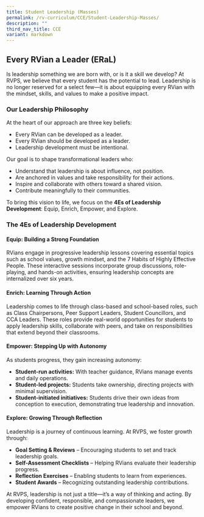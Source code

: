 ```yaml
---
title: Student Leadership (Masses)
permalink: /rv-curriculum/CCE/Student-Leadership-Masses/
description: ""
third_nav_title: CCE
variant: markdown
---
```


<h2>Every RVian a Leader (ERaL)</h2>

<p>Is leadership something we are born with, or is it a skill we develop? At RVPS, we believe that every student has the potential to lead. Leadership is no longer reserved for a select few—it is about equipping every RVian with the mindset, skills, and values to make a positive impact.</p>


<h3>Our Leadership Philosophy</h3>
<p>At the heart of our approach are three key beliefs:</p>
<ul>
  <li>Every RVian can be developed as a leader.</li>
  <li>Every RVian should be developed as a leader.</li>
  <li>Leadership development must be intentional.</li>
</ul>

<p>Our goal is to shape transformational leaders who:</p>
<ul>
  <li>Understand that leadership is about influence, not position.</li>
  <li>Are anchored in values and take responsibility for their actions.</li>
  <li>Inspire and collaborate with others toward a shared vision.</li>
  <li>Contribute meaningfully to their communities.</li>
</ul>

<p>To bring this vision to life, we focus on the <strong>4Es of Leadership Development</strong>: Equip, Enrich, Empower, and Explore.</p>


<h3>The 4Es of Leadership Development</h3>


<h4>Equip: Building a Strong Foundation</h4>
<p>RVians engage in progressive leadership lessons covering essential topics such as school values, growth mindset, and the 7 Habits of Highly Effective People. These interactive sessions incorporate group discussions, role-playing, and hands-on activities, ensuring leadership concepts are internalized over six years.</p>


<h4>Enrich: Learning Through Action</h4>
<p>Leadership comes to life through class-based and school-based roles, such as Class Chairpersons, Peer Support Leaders, Student Councillors, and CCA Leaders. These roles provide real-world opportunities for students to apply leadership skills, collaborate with peers, and take on responsibilities that extend beyond their classrooms.</p>


<h4>Empower: Stepping Up with Autonomy</h4>
<p>As students progress, they gain increasing autonomy:</p>
<ul>
  <li><strong>Student-run activities:</strong> With teacher guidance, RVians manage events and daily operations.</li>
  <li><strong>Student-led projects:</strong> Students take ownership, directing projects with minimal supervision.</li>
  <li><strong>Student-initiated initiatives:</strong> Students drive their own ideas from conception to execution, demonstrating true leadership and innovation.</li>
</ul>


<h4>Explore: Growing Through Reflection</h4>
<p>Leadership is a journey of continuous learning. At RVPS, we foster growth through:</p>
<ul>
  <li><strong>Goal Setting &amp; Reviews</strong> – Encouraging students to set and track leadership goals.</li>
  <li><strong>Self-Assessment Checklists</strong> – Helping RVians evaluate their leadership progress.</li>
  <li><strong>Reflection Exercises</strong> – Enabling students to learn from experiences.</li>
  <li><strong>Student Awards</strong> – Recognizing outstanding leadership contributions.</li>
</ul>


<p>At RVPS, leadership is not just a title—it’s a way of thinking and acting. By developing confident, responsible, and compassionate leaders, we empower RVians to create positive change in their school and beyond.</p>
